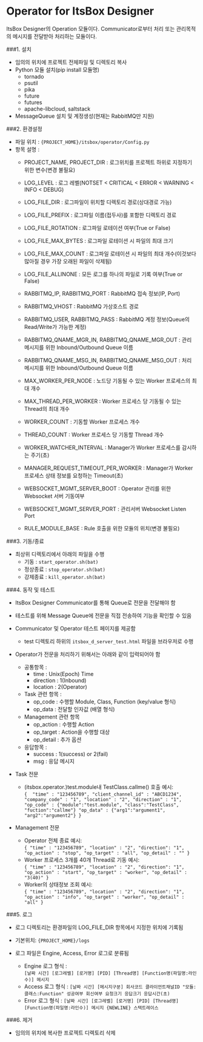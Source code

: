 ﻿# Operator for ItsBox Designer

ItsBox Designer의 Operation 모듈이다.
Communicator로부터 처리 또는 관리목적의 메시지를 전달받아 처리하는 모듈이다.



###1. 설치
   * 임의의 위치에 프로젝트 전체파일 및 디렉토리 복사
   * Python 모듈 설치(pip install 모듈명)
     * tornado
     * psutil
     * pika
     * future
     * futures
     * apache-libcloud, saltstack
   * MessageQueue 설치 및 계정생성(현재는 RabbitMQ만 지원)
   

###2. 환경설정 
   * 파일 위치 : `{PROJECT_HOME}/itsbox/operator/Config.py` 
   * 항목 설명 :
     * PROJECT_NAME, PROJECT_DIR : 로그위치를 프로젝트 하위로 지정하기 위한 변수(변경 불필요)
     * LOG_LEVEL : 로그 레벨(NOTSET < CRITICAL < ERROR < WARNING < INFO < DEBUG)
     * LOG_FILE_DIR : 로그파일이 위치할 디렉토리 경로(상대경로 가능)
     * LOG_FILE_PREFIX : 로그파일 이름(접두사)를 포함한 디렉토리 경로
     * LOG_FILE_ROTATION : 로그파일 로테이션 여부(True or False)
     * LOG_FILE_MAX_BYTES : 로그파일 로테이션 시 파일의 최대 크기
     * LOG_FILE_MAX_COUNT : 로그파일 로테이션 시 파일의 최대 개수(이것보다 많아질 경우 가장 오래된 파일이 삭제됨)
     * LOG_FILE_ALLINONE : 모든 로그를 하나의 파일로 기록 여부(True or False)
     
     * RABBITMQ_IP, RABBITMQ_PORT : RabbitMQ 접속 정보(IP, Port)
     * RABBITMQ_VHOST : RabbitMQ 가상호스트 경로
     * RABBITMQ_USER, RABBITMQ_PASS : RabbitMQ 계정 정보(Queue의 Read/Write가 가능한 계정)
     * RABBITMQ_QNAME_MGR_IN, RABBITMQ_QNAME_MGR_OUT : 관리 메시지를 위한 Inbound/Outbound Queue 이름
     * RABBITMQ_QNAME_MSG_IN, RABBITMQ_QNAME_MSG_OUT : 처리 메시지를 위한 Inbound/Outbound Queue 이름
     
     * MAX_WORKER_PER_NODE : 노드당 기동될 수 있는 Worker 프로세스의 최대 개수
     * MAX_THREAD_PER_WORKER : Worker 프로세스 당 기동될 수 있는 Thread의 최대 개수
     * WORKER_COUNT : 기동할 Worker 프로세스 개수
     * THREAD_COUNT : Worker 프로세스 당 기동할 Thread 개수
     * WORKER_WATCHER_INTERVAL : Manager가 Worker 프로세스를 감시하는 주기(초)
     * MANAGER_REQUEST_TIMEOUT_PER_WORKER : Manager가 Worker 프로세스 상태 정보를 요청하는 Timeout(초)  

     * WEBSOCKET_MGMT_SERVER_BOOT : Operator 관리를 위한 Websocket 서버 기동여부
     * WEBSOCKET_MGMT_SERVER_PORT : 관리서버 Websocket Listen Port
     
     * RULE_MODULE_BASE : Rule 호출을 위한 모듈의 위치(변경 불필요)
   
   
###3. 기동/종료
   * 최상위 디렉토리에서 아래의 파일을 수행
     * 기동     : `start_operator.sh(bat)`
     * 정상종료 : `stop_operator.sh(bat)`
     * 강제종료 : `kill_operator.sh(bat)`


###4. 동작 및 테스트
   * ItsBox Designer Communicator를 통해 Queue로 전문을 전달해야 함

   * 테스트를 위해 Message Queue에 전문을 직접 전송하여 기능을 확인할 수 있음
   * Communicator 및 Operator 테스트 페이지를 제공함
     * test 디렉토리 하위의 `itsbox_d_server_test.html` 파일을 브라우저로 수행

   * Operator가 전문을 처리하기 위해서는 아래와 같이 입력되어야 함
     * 공통항목 :
       * time : Unix(Epoch) Time
       * direction : 1(Inbound)
       * location : 2(Operator)
     * Task 관련 항목 : 
       * op_code : 수행할 Module, Class, Function (key/value 형식)
       * op_data : 전달할 인자값 (배열 형식)
     * Management 관련 항목
       * op_action : 수행할 Action
       * op_target : Action을 수행할 대상
       * op_detail : 추가 옵션
     * 응답항목 :
       * success : 1(success) or 2(fail)
       * msg : 응답 메시지
   
   * Task 전문
     * (itsbox.operator.)test.module내 TestClass.callme() 호출 예시:  
       `{ 
         "time" : "123456789",
	     "client_channel_id" : "ABCD1234",
	     "company_code" : "1",
	     "location" : "2",
	     "direction" : "1",
	     "op_code" : {"module":"test.module", "class":"TestClass", "fuction":"callme"}
	     "op_data" : {"arg1":"argument1", "arg2":"argument2"}
       }`
     
   * Management 전문
     * Operator 전체 종료 예시:  
       `{
         "time" : "123456789",
         "location" : "2",
         "direction": "1",
         "op_action" : "stop",
         "op_target" : "all",
         "op_detail" : ""
       }`
     * Worker 프로세스 3개를 40개 Thread로 기동 예시:  
       `{
         "time" : "123456789",
         "location" : "2",
         "direction": "1",
         "op_action" : "start",
         "op_target" : "worker",
         "op_detail" : "3(40)"
       }`     
     * Worker의 상태정보 조회 예시:  
       `{
         "time" : "123456789",
         "location" : "2",
         "direction": "1",
         "op_action" : "info",
         "op_target" : "worker",
         "op_detail" : "all"
       }`


###5. 로그
   * 로그 디렉토리는 환경파일의 LOG_FILE_DIR 항목에서 지정한 위치에 기록됨
   * 기본위치: `{PROJECT_HOME}/logs`
   
   * 로그 파일은 Engine, Access, Error 로그로 분류됨
     * Engine 로그 형식 :  
     `[날짜 시간] [로그레벨] [로거명] [PID] [Thread명] [Function명(파일명:라인수)] 메시지`
     * Access 로그 형식 : 
     `[날짜 시간] [메시지구분] 회사코드 클라이언트채널ID "모듈:클래스:Function" 성공여부 회신여부 요청크기 응답크기 응답시간(초)`
     * Error 로그 형식 : 
     `[날짜 시간] [로그레벨] [로거명] [PID] [Thread명] [Function명(파일명:라인수)] 메시지 {NEWLINE} 스택트레이스`


###6. 제거
   * 임의의 위치에 복사한 프로젝트 디렉토리 삭제

